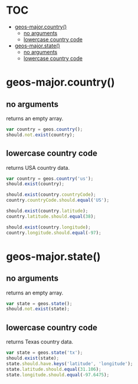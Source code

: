 # TOC
   - [geos-major.country()](#geos-majorcountry)
     - [no arguments](#geos-majorcountry-no-arguments)
     - [lowercase country code](#geos-majorcountry-lowercase-country-code)
   - [geos-major.state()](#geos-majorstate)
     - [no arguments](#geos-majorstate-no-arguments)
     - [lowercase country code](#geos-majorstate-lowercase-country-code)
<a name=""></a>
 
<a name="geos-majorcountry"></a>
# geos-major.country()
<a name="geos-majorcountry-no-arguments"></a>
## no arguments
returns an empty array.

```js
var country = geos.country();
should.not.exist(country);
```

<a name="geos-majorcountry-lowercase-country-code"></a>
## lowercase country code
returns USA country data.

```js
var country = geos.country('us');
should.exist(country);

should.exist(country.countryCode);
country.countryCode.should.equal('US');

should.exist(country.latitude);
country.latitude.should.equal(38);

should.exist(country.longitude);
country.longitude.should.equal(-97);
```

<a name="geos-majorstate"></a>
# geos-major.state()
<a name="geos-majorstate-no-arguments"></a>
## no arguments
returns an empty array.

```js
var state = geos.state();
should.not.exist(state);
```

<a name="geos-majorstate-lowercase-country-code"></a>
## lowercase country code
returns Texas country data.

```js
var state = geos.state('tx');
should.exist(state);
state.should.have.keys('latitude', 'longitude');
state.latitude.should.equal(31.106);
state.longitude.should.equal(-97.6475);
```

